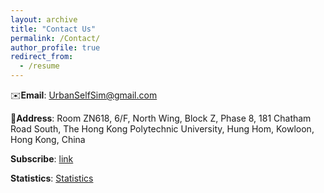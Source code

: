```yaml
---
layout: archive
title: "Contact Us"
permalink: /Contact/
author_profile: true
redirect_from:
  - /resume
---
```


✉️**Email**: UrbanSelfSim@gmail.com 

🏫**Address**: Room ZN618, 6/F, North Wing, Block Z, Phase 8, 181 Chatham Road South, The Hong Kong Polytechnic University, Hung Hom, Kowloon, Hong Kong, China

**Subscribe**: [link](https://forms.office.com/Pages/ResponsePage.aspx?id=1-QJ7A89_06cHnuoBgxUF8K_fLk1QTdKvpAg3M3Y27NUOTNURkcyTk9TVEZNUDJERUY0OVhWUTFPUC4u)

**Statistics**: [Statistics](/statistics/)

